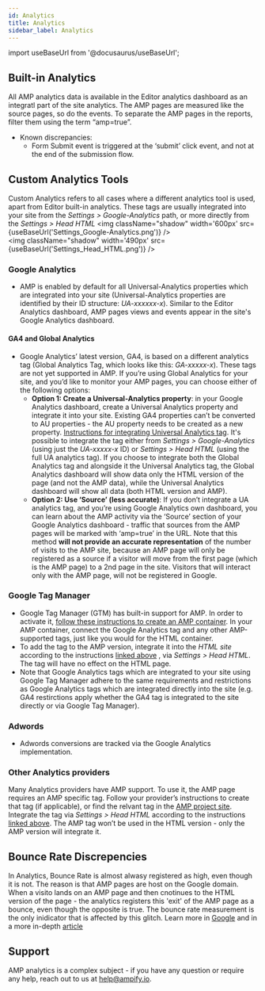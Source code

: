 ```yaml
---
id: Analytics
title: Analytics
sidebar_label: Analytics
---
```

import useBaseUrl from '@docusaurus/useBaseUrl'; 

## Built-in Analytics
All AMP analytics data is available in the Editor analytics dashboard as an integratl part of the site analytics. The AMP pages are measured like the source pages, so do the events.
To separate the AMP pages in the reports, filter them using the term “amp=true”.
* Known discrepancies:
    * Form Submit event is triggered at the ‘submit’ click event, and not at the end of the submission flow.

## Custom Analytics Tools
Custom Analytics refers to all cases where a different analytics tool is used, apart from Editor built-in analytics. These tags are usually integrated into your site from the *Settings > Google-Analytics* path, or more directly from the *Settings > Head HTML*
<img className="shadow" width='600px' src={useBaseUrl('Settings_Google-Analytics.png')} />
<br/>
<img className="shadow" width='490px' src={useBaseUrl('Settings_Head_HTML.png')} />

### Google Analytics
* AMP is enabled by default for all Universal-Analytics properties which are integrated into your site (Universal-Analytics properties are identified by their ID structure: *UA-xxxxxx-x*). Similar to the Editor Analytics dashboard, AMP pages views and events appear in the site's Google Analytics dashboard.
#### GA4 and Global Analytics
* Google Analytics’ latest version, GA4, is based on a different analytics tag (Global Analytics Tag, which looks like this: *GA-xxxxx-x*). These tags are not yet supported in AMP. If you’re using Global Analytics for your site, and you’d like to monitor your AMP pages, you can choose either of the following options:
  * **Option 1: Create a Universal-Analytics property**: in your Google Analytics dashboard, create a Universal Analytics property and integrate it into your site. Existing GA4 properties can’t be converted to AU properties - the AU property needs to be created as a new property. <a href="https://support.google.com/analytics/answer/10269537?hl=en" target="_blank">Instructions for integrating Universal Analytics tag</a>.
It's possible to integrate the tag either from *Settings > Google-Analytics* (using just the *UA-xxxxx-x* ID) or *Settings > Head HTML* (using the full UA analytics tag). 
If you choose to integrate both the Global Analytics tag and alongside it the Universal Analytics tag, the Global Analytics dashboard will show data only the HTML version of the page (and not the AMP data), while the Universal Analytics dashboard will show all data (both HTML version and AMP).
  * **Option 2: Use ‘Source’ (less accurate)**: If you don’t integrate a UA analytics tag, and you’re using Google Analytics own dashboard, you can learn about the AMP activity via the ‘Source’ section of your Google Analytics dashboard - traffic that sources from the AMP pages will be marked with ‘amp=true’ in the URL. Note that this method **will not provide an accurate representation** of the number of visits to the AMP site, because an AMP page will only be registered as a source if a visitor will move from the first page (which is the AMP page) to a 2nd page in the site. Visitors that will interact only with the AMP page, will not be registered in Google.
### Google Tag Manager
* Google Tag Manager (GTM) has built-in support for AMP. In order to activate it, <a href="https://support.google.com/tagmanager/answer/9205783?hl=en" target="_blank">follow these instructions to create an AMP container</a>. In your AMP container, connect the Google Analytics tag and any other AMP-supported tags, just like you would for the HTML container.
* To add the tag to the AMP version, integrate it into the *HTML site* according to the instructions [linked above](#custom-analytics-tools)
, via *Settings > Head HTML*. The tag will have no effect on the HTML page.
* Note that Google Analytics tags which are integrated to your site using Google Tag Manager adhere to the same requirements and restrictions as Google Analytics tags which are integrated directly into the site (e.g. GA4 restirctions apply whether the GA4 tag is integrated to the site directly or via Google Tag Manager).

### Adwords
* Adwords conversions are tracked via the Google Analytics implementation.
### Other Analytics providers
Many Analytics providers have AMP support. To use it, the AMP page requires an AMP specific tag. Follow your provider’s instructions to create that tag (if applicable), or find the relvant tag in the <a href="https://amp.dev/documentation/guides-and-tutorials/optimize-and-measure/configure-analytics/analytics-vendors/?format=websites" target="_blank">AMP project site</a>. Integrate the tag via *Settings > Head HTML* according to the instructions [linked above](#custom-analytics-tools). The AMP tag won’t be used in the HTML version - only the AMP version will integrate it.
## Bounce Rate Discrepencies
In Analytics, Bounce Rate is almost alwasy registered as high, even though it is not. The reason is that AMP pages are host on the Google domain. When a visito lands on an AMP page and then cnotinues to the HTML version of the page - the analytics registers this 'exit' of the AMP page as a bounce, even though the opposite is true. The bounce rate measurement is the only inidicator that is affected by this glitch. Learn more in <a href="https://support.google.com/analytics/answer/9264222?hl=en#:~:text=Bounce%20rate%20comparisons
" target="_blank">Google</a> and in a more in-depth <a href="https://www.christianoliveira.com/blog/en/web-analytics/why-the-bounce-rate-of-my-amp-pages-is-so-high/" target="_blank">article</a>

## Support
AMP analytics is a complex subject - if you have any question or require any help, reach out to us at help@ampify.io.
